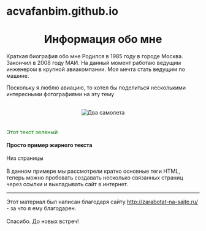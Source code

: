# acvafanbim.github.io
<html>
<head>
	<title>Главная страница - страница обо мне</title>
</head>
<body>
<center><h1>Информация обо мне</h1></center>
Краткая биография обо мне
Родился в 1985 году в городе Москва. Закончил в 2008 году МАИ.
На данный момент работаю ведущим инженером в крупной авиакомпании.
Моя мечта стать ведущим по машине.

Поскольку я люблю авиацию, то хотел бы поделиться несколькими интересными 
фотографиями на эту тему
<br/><br/>
<center><img alt="Два самолета" 
src="https://img-fotki.yandex.ru/get/9931/160700675.0/0_110e34_54188f48_-1-orig">
</center>
<br/><br/>
<font style="color:green">Этот текст зеленый</font>
<br/><br/>
<b>Просто пример жирного текста</b>
<br/><br/>
Низ страницы
<br/><br/>
В данном примере мы рассмотрели кратко основные теги HTML, теперь можно пробовать создавать 
несколько связанных страниц через ссылки и выкладывать сайт в интернет.
<hr>
Этот материал был написан благодаря сайту 
<a href=http://zarabotat-na-sajte.ru/>
http://zarabotat-na-sajte.ru/</a> - за что я ему благодарен. 
<br/><br/>
Спасибо. До новых встреч!
</body>
</html>
